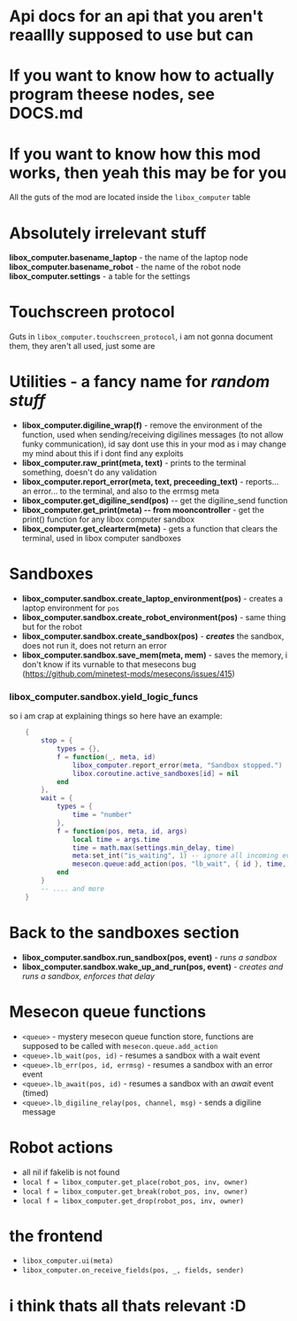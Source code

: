 # Api docs for an api that you aren't reaallly supposed to use but can
# If you want to know how to actually program theese nodes, see DOCS.md

# If you want to know how this mod works, then yeah this may be for you

All the guts of the mod are located inside the `libox_computer` table


# Absolutely irrelevant stuff

**libox_computer.basename_laptop** - the name of the laptop node  
**libox_computer.basename_robot** - the name of the robot node  
**libox_computer.settings** - a table for the settings

# Touchscreen protocol
Guts in `libox_computer.touchscreen_protocol`, i am not gonna document them, they aren't all used, just some are

# Utilities - a fancy name for *random stuff*
- **libox_computer.digiline_wrap(f)** - remove the environment of the function, used when sending/receiving digilines messages (to not allow funky communication), id say dont use this in your mod as i may change my mind about this if i dont find any exploits
- **libox_computer.raw_print(meta, text)** - prints to the terminal something, doesn't do any validation
- **libox_computer.report_error(meta, text, preceeding_text)** - reports... an error... to the terminal, and also to the errmsg meta
- **libox_computer.get_digiline_send(pos)** -- get the digiline_send function
- **libox_computer.get_print(meta) -- from mooncontroller** - get the print() function for any libox computer sandbox
- **libox_computer.get_clearterm(meta)** - gets a function that clears the terminal, used in libox computer sandboxes

# Sandboxes
- **libox_computer.sandbox.create_laptop_environment(pos)** - creates a laptop environment for `pos`
- **libox_computer.sandbox.create_robot_environment(pos)** - same thing but for the robot
- **libox_computer.sandbox.create_sandbox(pos)** - ***creates*** the sandbox, does not run it, does not return an error
- **libox_computer.sandbox.save_mem(meta, mem)** - saves the memory, i don't know if its vurnable to that mesecons bug (https://github.com/minetest-mods/mesecons/issues/415)

### **libox_computer.sandbox.yield_logic_funcs**
so i am crap at explaining things so here have an example:
```lua
    {
        stop = { 
            types = {},
            f = function(_, meta, id)
                libox_computer.report_error(meta, "Sandbox stopped.")
                libox.coroutine.active_sandboxes[id] = nil
            end
        },
        wait = {
            types = {
                time = "number"
            },
            f = function(pos, meta, id, args)
                local time = args.time
                time = math.max(settings.min_delay, time)
                meta:set_int("is_waiting", 1) -- ignore all incoming events
                mesecon.queue:add_action(pos, "lb_wait", { id }, time, id, 1)
            end
        }
        -- .... and more
    }
```

# Back to the sandboxes section
- **libox_computer.sandbox.run_sandbox(pos, event)** - *runs a sandbox*
- **libox_computer.sandbox.wake_up_and_run(pos, event)** - *creates and runs a sandbox, enforces that delay*

# Mesecon queue functions
- `<queue>` - mystery mesecon queue function store, functions are supposed to be called with `mesecon.queue.add_action`
- `<queue>.lb_wait(pos, id)` - resumes a sandbox with a wait event
- `<queue>.lb_err(pos, id, errmsg)` - resumes a sandbox with an error event
- `<queue>.lb_await(pos, id)` - resumes a sandbox with an *await* event (timed)
- `<queue>.lb_digiline_relay(pos, channel, msg)` - sends a digiline message

# Robot actions
- all nil if fakelib is not found
- `local f = libox_computer.get_place(robot_pos, inv, owner)`
- `local f = libox_computer.get_break(robot_pos, inv, owner)`
- `local f = libox_computer.get_drop(robot_pos, inv, owner)`

# the frontend
- `libox_computer.ui(meta)`
- `libox_computer.on_receive_fields(pos, _, fields, sender)`

# i think thats all thats relevant :D
